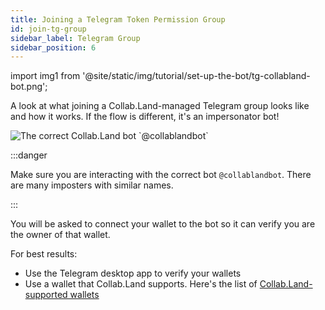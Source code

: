 ```yaml
---
title: Joining a Telegram Token Permission Group
id: join-tg-group
sidebar_label: Telegram Group
sidebar_position: 6
---
```


import img1 from '@site/static/img/tutorial/set-up-the-bot/tg-collabland-bot.png';

A look at what joining a Collab.Land-managed Telegram group looks like and how it works. If the flow is different, it's an impersonator bot!

<div class="text--center">
  <img  src={img1} alt="The correct Collab.Land bot `@collablandbot`" />
</div>

:::danger

Make sure you are interacting with the correct bot `@collablandbot`. There are many imposters with similar names.

:::

You will be asked to connect your wallet to the bot so it can verify you are the owner of that wallet.

For best results:
- Use the Telegram desktop app to verify your wallets
- Use a wallet that Collab.Land supports. Here's the list of [Collab.Land-supported wallets](/help-docs/wallets/verify-your-wallet#supported-wallets)


